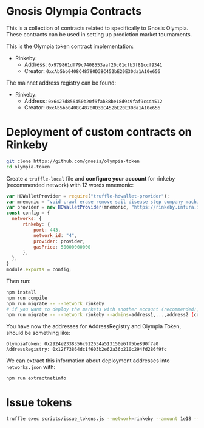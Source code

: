 # Gnosis Olympia Contracts

This is a collection of contracts related to specifically to Gnosis Olympia. These contracts can be used in setting up prediction market tournaments.

This is the Olympia token contract implementation:
  - Rinkeby:
    - Address: `0x979861df79c7408553aaf20c01cfb3f81ccf9341`
    - Creator: `0xcAb5bb0408C48780D38C452bE20E30da1A10e656`

The mainnet address registry can be found:
  - Rinkeby:
    - Address: `0x6427d856450b20f6fab88be18d949faf9c4da512`
    - Creator: `0xcAb5bb0408C48780D38C452bE20E30da1A10e656`

# Deployment of custom contracts on Rinkeby

```sh
git clone https://github.com/gnosis/olympia-token
cd olympia-token
```

Create a `truffle-local` file and **configure your account** for rinkeby (recommended network) with
12 words mnemonic:

```js
var HDWalletProvider = require("truffle-hdwallet-provider");
var mnemonic = "void crawl erase remove sail disease step company machine crime indoor square"; // 12 word mnemonic
var provider = new HDWalletProvider(mnemonic, "https://rinkeby.infura.io:443");
const config = {
  networks: {
      rinkeby: {
          port: 443,
          network_id: "4",
          provider: provider,
          gasPrice: 50000000000
      },
  },
}
module.exports = config;
```

Then run:

```sh
npm install
npm run compile
npm run migrate -- --network rinkeby
# if you want to deploy the markets with another account (recommended), you will need to add those accounts as admins
npm run migrate -- --network rinkeby --admins=address1,...,address2 (comma separated)
```

You have now the addresses for AddressRegistry and Olympia Token, should be something like:

```
OlympiaToken: 0x2924e2338356c912634a513150e6ff5be890f7a0
AddressRegistry: 0x12f73864dc1f603b2e62a36b210c294fd286f9fc
```

We can extract this information about deployment addresses into `networks.json` with:

```sh
npm run extractnetinfo
```

# Issue tokens

```sh
truffle exec scripts/issue_tokens.js --network=rinkeby --amount 1e18 --to <comma separated addresses>
```
